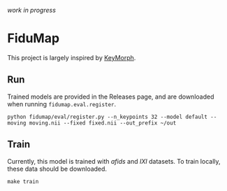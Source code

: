 *work in progress*

# FiduMap

This project is largely inspired by [KeyMorph](https://github.com/alanqrwang/keymorph).

## Run

Trained models are provided in the Releases page, and are downloaded when running `fidumap.eval.register`.

```
python fidumap/eval/register.py --n_keypoints 32 --model default --moving moving.nii --fixed fixed.nii --out_prefix ~/out
```

## Train

Currently, this model is trained with *afids* and *IXI* datasets. To train locally, these data should be downloaded.

```
make train
```

